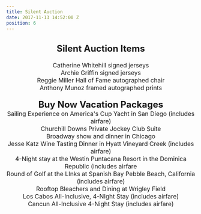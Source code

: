 ```yaml
---
title: Silent Auction
date: 2017-11-13 14:52:00 Z
position: 6
---
```


<html>
<br>
<div style="text-align: center;">
<b>
<font size="5">Silent Auction Items</font>
</b>
<div style="text-align: center;">
<font size="3">
<br>
Catherine Whitehill signed jerseys
<br>
Archie Griffin signed jerseys
<br>
Reggie Miller Hall of Fame autographed chair
<br>
Anthony Munoz framed autographed prints
<br>
<br>
<div style="text-align: center;">
<b>
<font size="5">Buy Now Vacation Packages</font>
</b>
<br>
<div style="text-align: center;">
<font size="3">
Sailing Experience on America's Cup Yacht in San Diego (includes airfare)
<br>
Churchill Downs Private Jockey Club Suite
<br>
Broadway show and dinner in Chicago
<br>
Jesse Katz Wine Tasting Dinner in Hyatt Vineyard Creek (includes airfare)
<br>
4-Night stay at the Westin Puntacana Resort in the Dominica Republic (includes airfare
<br>
Round of Golf at the LInks at Spanish Bay Pebble Beach, California (includes airfare)
<br>
Rooftop Bleachers and Dining at Wrigley Field
<br>
Los Cabos All-Inclusive, 4-NIght Stay (includes airfare)
<br>
Cancun All-Inclusive 4-Night Stay (includes airfare)


